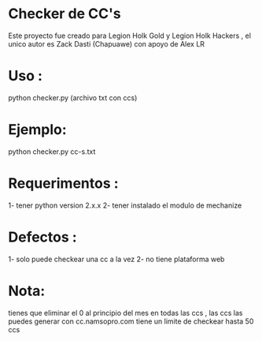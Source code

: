 # Checker de CC's
Este proyecto fue creado para Legion Holk Gold y Legion Holk Hackers , el unico autor es Zack Dasti (Chapuawe) con apoyo de Alex LR

# Uso :
python checker.py (archivo txt con ccs)

# Ejemplo:
python checker.py cc-s.txt

# Requerimentos :
1- tener python version 2.x.x
2- tener instalado el modulo de mechanize

# Defectos :
1- solo puede checkear una cc a la vez
2- no tiene plataforma web  

# Nota: 
tienes que eliminar el 0 al principio del mes en todas las ccs , las ccs las puedes generar con cc.namsopro.com
tiene un limite de checkear hasta 50 ccs
